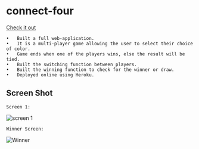 # connect-four
[Check it out](https://gameconnectfour.herokuapp.com/)


    •	Built a full web-application.  
    •	It is a multi-player game allowing the user to select their choice of color.
    •	Game ends when one of the players wins, else the result will be tied.
    •	Built the switching function between players.
    •	Built the winning function to check for the winner or draw.  
    •	Deployed online using Heroku.


## Screen Shot

    Screen 1:
![screen 1](https://user-images.githubusercontent.com/72463141/113886803-f5cdfd80-978e-11eb-9e40-5a33317e8d22.JPG)

    Winner Screen:
![Winner](https://user-images.githubusercontent.com/72463141/113887772-c5d32a00-978f-11eb-8ba0-bc9e168c690f.PNG)

